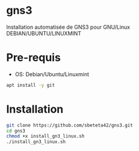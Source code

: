 # gns3
Installation automatisée de GNS3 pour GNU/Linux DEBIAN/UBUNTU/LINUXMINT

# Pre-requis
- OS: Debian/Ubuntu/Linuxmint
```bash
apt install -y git
```
# Installation
```bash
git clone https://github.com/sbeteta42/gns3.git
cd gns3
chmod +x install_gn3_linux.sh
./install_gn3_linux.sh
```
